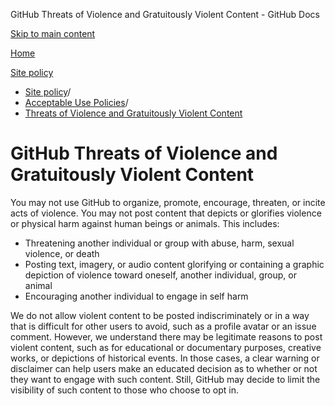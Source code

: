 GitHub Threats of Violence and Gratuitously Violent Content - GitHub Docs

[Skip to main content](#main-content)

[Home](/en)

[Site policy](/en/site-policy)

* [Site policy](/en/site-policy)/
* [Acceptable Use Policies](/en/site-policy/acceptable-use-policies)/
* [Threats of Violence and Gratuitously Violent Content](/en/site-policy/acceptable-use-policies/github-threats-of-violence-and-gratuitously-violent-content)

GitHub Threats of Violence and Gratuitously Violent Content
==========

You may not use GitHub to organize, promote, encourage, threaten, or incite acts of violence. You may not post content that depicts or glorifies violence or physical harm against human beings or animals. This includes:

* Threatening another individual or group with abuse, harm, sexual violence, or death
* Posting text, imagery, or audio content glorifying or containing a graphic depiction of violence toward oneself, another individual, group, or animal
* Encouraging another individual to engage in self harm

We do not allow violent content to be posted indiscriminately or in a way that is difficult for other users to avoid, such as a profile avatar or an issue comment. However, we understand there may be legitimate reasons to post violent content, such as for educational or documentary purposes, creative works, or depictions of historical events. In those cases, a clear warning or disclaimer can help users make an educated decision as to whether or not they want to engage with such content. Still, GitHub may decide to limit the visibility of such content to those who choose to opt in.
